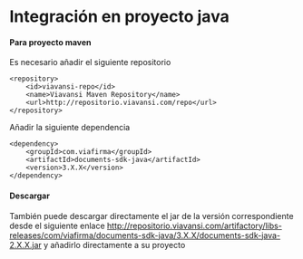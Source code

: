 # Integración en proyecto java

#### Para proyecto maven

Es necesario añadir el siguiente repositorio

`````
<repository>
	<id>viavansi-repo</id>
	<name>Viavansi Maven Repository</name>
	<url>http://repositorio.viavansi.com/repo</url>
</repository>
`````
Añadir la siguiente dependencia

`````
<dependency>
	<groupId>com.viafirma</groupId>
	<artifactId>documents-sdk-java</artifactId>
	<version>3.X.X</version>
</dependency>
`````

#### Descargar

También puede descargar directamente el jar de la versión correspondiente desde el siguiente enlace http://repositorio.viavansi.com/artifactory/libs-releases/com/viafirma/documents-sdk-java/3.X.X/documents-sdk-java-2.X.X.jar y añadirlo directamente a su proyecto 
